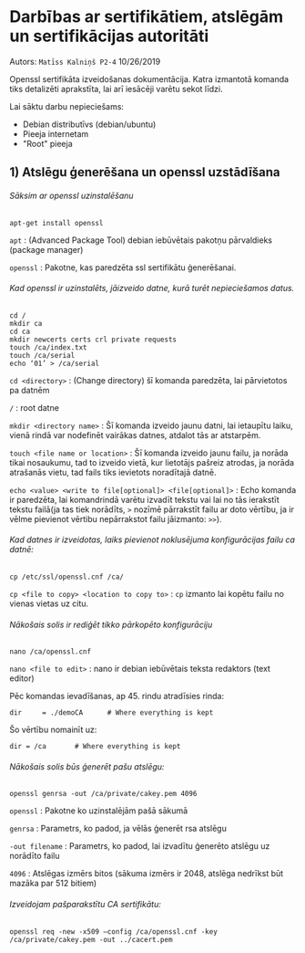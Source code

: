 # Darbības ar sertifikātiem, atslēgām un sertifikācijas autoritāti
Autors: `Matīss Kalniņš P2-4` 10/26/2019

Openssl sertifikāta izveidošanas dokumentācija.
Katra izmantotā komanda tiks detalizēti aprakstīta, lai arī iesācēji varētu sekot līdzi.

Lai sāktu darbu nepieciešams:
  - Debian distributīvs (debian/ubuntu)
  - Pieeja internetam
  - "Root" pieeja
  
## 1) Atslēgu ģenerēšana un openssl uzstādīšana
###### Sāksim ar openssl uzinstalēšanu

```
apt-get install openssl
```
`apt` : (Advanced Package Tool) debian iebūvētais pakotņu pārvaldieks (package manager)

`openssl` : Pakotne, kas paredzēta ssl sertifikātu ģenerēšanai.

###### Kad openssl ir uzinstalēts, jāizveido datne, kurā turēt nepieciešamos datus.

```
cd /
mkdir ca
cd ca
mkdir newcerts certs crl private requests
touch /ca/index.txt
touch /ca/serial
echo ‘01’ > /ca/serial
```

`cd <directory>` : (Change directory) šī komanda paredzēta, lai pārvietotos pa datnēm

`/` : root datne

`mkdir <directory name>` : Šī komanda izveido jaunu datni, lai ietaupītu laiku, vienā rindā var nodefinēt vairākas datnes, atdalot tās ar atstarpēm.

`touch <file name or location>` : Šī komanda izveido jaunu failu, ja norāda tikai nosaukumu, tad to izveido vietā, kur lietotājs pašreiz atrodas, ja norāda atrašanās vietu, tad fails tiks ievietots noradītajā datnē.

`echo <value> <write to file[optional]> <file[optional]>` : Echo komanda ir paredzēta, lai komandrindā varētu izvadīt tekstu vai lai no tās ierakstīt tekstu failā(ja tas tiek norādīts, `>` nozīmē pārrakstīt failu ar doto vērtību, ja ir vēlme pievienot vērtibu nepārrakstot failu jāizmanto: `>>`).

###### Kad datnes ir izveidotas, laiks pievienot noklusējuma konfigurācijas failu ca datnē:

```
cp /etc/ssl/openssl.cnf /ca/
```

`cp <file to copy> <location to copy to>` : `cp` izmanto lai kopētu failu no vienas vietas uz citu.

###### Nākošais solis ir rediģēt tikko pārkopēto konfigurāciju

```
nano /ca/openssl.cnf
```

`nano <file to edit>` : nano ir debian iebūvētais teksta redaktors (text editor)

Pēc komandas ievadīšanas, ap 45. rindu atradīsies rinda:

```
dir		= ./demoCA		# Where everything is kept
```

Šo vērtību nomainīt uz:

```
dir = /ca		# Where everything is kept
```

###### Nākošais solis būs ģenerēt pašu atslēgu: 
```
openssl genrsa -out /ca/private/cakey.pem 4096
```

`openssl` : Pakotne ko uzinstalējām pašā sākumā

`genrsa` : Parametrs, ko padod, ja vēlās ģenerēt rsa atslēgu

`-out filename` : Parametrs, ko padod, lai izvadītu ģenerēto atslēgu uz norādīto failu

`4096` : Atslēgas izmērs bitos (sākuma izmērs ir 2048, atslēga nedrīkst būt mazāka par 512 bitiem)

###### Izveidojam pašparakstītu CA sertifikātu: 

```
openssl req -new -x509 –config /ca/openssl.cnf -key /ca/private/cakey.pem -out ../cacert.pem
```

